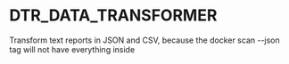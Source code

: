 # DTR_DATA_TRANSFORMER
Transform text reports in JSON and CSV, because the docker scan --json tag will not have everything inside
